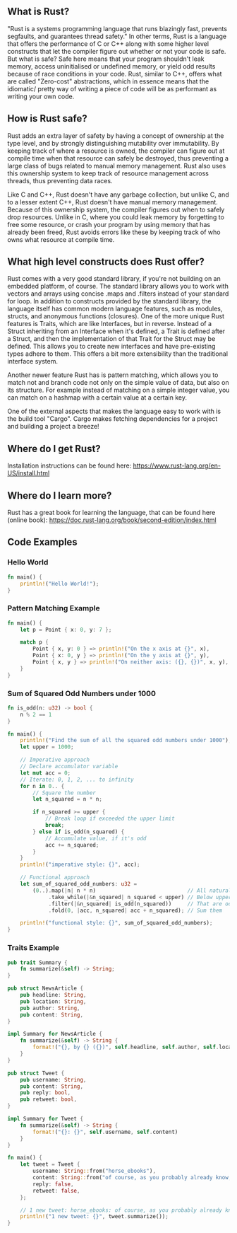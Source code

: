 ## What is Rust?

"Rust is a systems programming language that runs blazingly fast, prevents segfaults, and guarantees thread safety."
In other terms, Rust is a language that offers the performance of C or C++ along with some higher level constructs
that let the compiler figure out whether or not your code is safe.
But what is safe? Safe here means that your program shouldn't leak memory, access uninitialised or undefined
memory, or yield odd results because of race conditions in your code. Rust, similar to C++, offers what
are called "Zero-cost" abstractions, which in essence means that the idiomatic/ pretty way of writing a piece
of code will be as performant as writing your own code.

## How is Rust safe?

Rust adds an extra layer of safety by having a concept of ownership at the type level, and by
strongly distinguishing mutability over immutability. By keeping track of where a resource is owned,
the compiler can figure out at compile time when that resource can safely be destroyed, thus preventing
a large class of bugs related to manual memory management.
Rust also uses this ownership system to keep track of resource management across threads, thus preventing
data races.

Like C and C++, Rust doesn't have any garbage collection, but unlike C, and to a lesser extent C++,
Rust doesn't have manual memory management. Because of this ownership system, the compiler figures
out when to safely drop resources. Unlike in C, where you could leak memory by forgetting to free
some resource, or crash your program by using memory that has already been freed, Rust avoids errors like
these by keeping track of who owns what resource at compile time.

## What high level constructs does Rust offer?

Rust comes with a very good standard library, if you're not building on an embedded platform, of course.
The standard library allows you to work with vectors and arrays using concise .maps and .filters instead
of your standard for loop. In addition to constructs provided by the standard library, the language itself
has common modern language features, such as modules, structs, and anonymous functions (closures).
One of the more unique Rust features is Traits, which are like Interfaces, but in reverse. Instead of a Struct
inheriting from an Interface when it's defined, a Trait is defined after a Struct, and then the implementation of
that Trait for the Struct may be defined. This allows you to create new interfaces and have pre-existing types
adhere to them. This offers a bit more extensibility than the traditional interface system.

Another newer feature Rust has is pattern matching, which allows you to match not and branch code not only
on the simple value of data, but also on its structure. For example instead of matching on a simple integer value,
you can match on a hashmap with a certain value at a certain key.

One of the external aspects that makes the language easy to work with is the build tool "Cargo". Cargo
makes fetching dependencies for a project and building a project a breeze!

## Where do I get Rust?

Installation instructions can be found here: https://www.rust-lang.org/en-US/install.html

## Where do I learn more?

Rust has a great book for learning the language, that can be found here (online book): https://doc.rust-lang.org/book/second-edition/index.html

## Code Examples

### Hello World

```rust
fn main() {
    println!("Hello World!");
}
```

### Pattern Matching Example

```rust
fn main() {
    let p = Point { x: 0, y: 7 };

    match p {
        Point { x, y: 0 } => println!("On the x axis at {}", x),
        Point { x: 0, y } => println!("On the y axis at {}", y),
        Point { x, y } => println!("On neither axis: ({}, {})", x, y),
    }
}
```

### Sum of Squared Odd Numbers under 1000

```rust
fn is_odd(n: u32) -> bool {
    n % 2 == 1
}

fn main() {
    println!("Find the sum of all the squared odd numbers under 1000");
    let upper = 1000;

    // Imperative approach
    // Declare accumulator variable
    let mut acc = 0;
    // Iterate: 0, 1, 2, ... to infinity
    for n in 0.. {
        // Square the number
        let n_squared = n * n;

        if n_squared >= upper {
            // Break loop if exceeded the upper limit
            break;
        } else if is_odd(n_squared) {
            // Accumulate value, if it's odd
            acc += n_squared;
        }
    }
    println!("imperative style: {}", acc);

    // Functional approach
    let sum_of_squared_odd_numbers: u32 =
        (0..).map(|n| n * n)                             // All natural numbers squared
             .take_while(|&n_squared| n_squared < upper) // Below upper limit
             .filter(|&n_squared| is_odd(n_squared))     // That are odd
             .fold(0, |acc, n_squared| acc + n_squared); // Sum them

    println!("functional style: {}", sum_of_squared_odd_numbers);
}
```

### Traits Example

```rust
pub trait Summary {
    fn summarize(&self) -> String;
}

pub struct NewsArticle {
    pub headline: String,
    pub location: String,
    pub author: String,
    pub content: String,
}

impl Summary for NewsArticle {
    fn summarize(&self) -> String {
        format!("{}, by {} ({})", self.headline, self.author, self.location)
    }
}

pub struct Tweet {
    pub username: String,
    pub content: String,
    pub reply: bool,
    pub retweet: bool,
}

impl Summary for Tweet {
    fn summarize(&self) -> String {
        format!("{}: {}", self.username, self.content)
    }
}

fn main() {
    let tweet = Tweet {
        username: String::from("horse_ebooks"),
        content: String::from("of course, as you probably already know, people"),
        reply: false,
        retweet: false,
    };

    // 1 new tweet: horse_ebooks: of course, as you probably already know, people
    println!("1 new tweet: {}", tweet.summarize());
}
```
